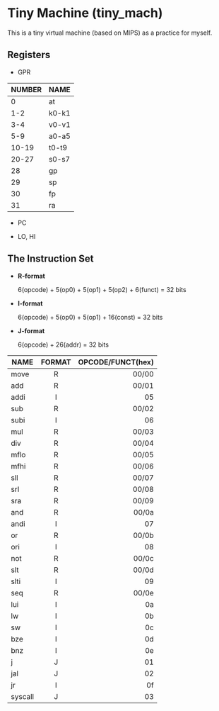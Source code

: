 # Tiny Machine (tiny_mach)

This is a tiny virtual machine (based on MIPS) as a practice for myself.

## Registers

  * GPR

  | NUMBER		| NAME		|
  | ----------- | --------- |  
  |	0			| at		|
  |	1-2			| k0-k1		|
  |	3-4			| v0-v1		|
  |	5-9		 	| a0-a5		|
  |	10-19		| t0-t9		|
  |	20-27		| s0-s7		|
  | 28			| gp		|
  |	29			| sp		|
  |	30			| fp		|
  |	31			| ra		|


  * PC

  * LO, HI


  ## The Instruction Set

  * **R-format**

    6(opcode) + 5(op0) + 5(op1) + 5(op2) + 6(funct) = 32 bits
    
  * **I-format**

    6(opcode) + 5(op0) + 5(op1) + 16(const) = 32 bits
    
  * **J-format**

    6(opcode) + 26(addr) = 32 bits


  | NAME	  | FORMAT		| OPCODE/FUNCT(hex)	|
  | --------- |:-----------:| -----------------:|
  | move	  | R			| 00/00				|
  | add		  | R			| 00/01				|
  | addi	  | I			| 05				|
  | sub		  | R			| 00/02				|
  | subi	  | I			| 06				|
  | mul		  | R			| 00/03				|
  | div		  | R			| 00/04				|
  | mflo	  | R			| 00/05				|
  | mfhi	  | R			| 00/06				|
  | sll		  | R			| 00/07				|
  | srl		  | R			| 00/08				|
  | sra		  | R			| 00/09				|
  | and		  | R			| 00/0a				|
  | andi	  | I			| 07				|
  | or		  | R			| 00/0b				|
  | ori		  | I			| 08				|
  | not		  | R			| 00/0c				|
  | slt		  | R			| 00/0d				|
  | slti	  | I			| 09				|
  | seq		  | R			| 00/0e				|
  | lui		  | I			| 0a				|
  | lw		  | I			| 0b				|
  | sw		  | I			| 0c				|
  | bze		  | I			| 0d				|
  | bnz		  | I			| 0e				|
  | j		  | J			| 01				|
  | jal		  | J			| 02				|
  | jr		  | I			| 0f				|
  | syscall	  | J			| 03				|

